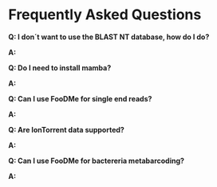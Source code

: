 # Frequently Asked Questions

**Q: I don´t want to use the BLAST NT database, how do I do?**

**A:** 

**Q: Do I need to install mamba?**

**A:** 

**Q: Can I use FooDMe for single end reads?**

**A:**

**Q: Are IonTorrent data supported?**

**A:**

**Q: Can I use FooDMe for bactereria metabarcoding?**

**A:**